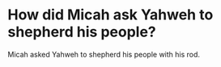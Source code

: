 # How did Micah ask Yahweh to shepherd his people?

Micah asked Yahweh to shepherd his people with his rod.
